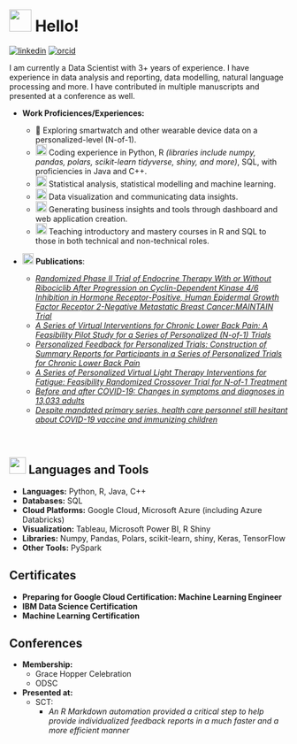 # <img src="https://user-images.githubusercontent.com/42378118/110234147-e3259600-7f4e-11eb-95be-0c4047144dea.gif" width="40" height="40"/> Hello!

[![linkedin](https://img.shields.io/badge/Linkedin-0e76a8?style=for-the-badge&logo=Linkedin&logoColor=white)](https://www.linkedin.com/in/heejoon-ahn/) [![orcid](https://img.shields.io/badge/orcid-A6CE39?style=for-the-badge&logo=orcid&logoColor=white)](https://orcid.org/0000-0003-4938-4909)

I am currently a Data Scientist with 3+ years of experience. I have experience in data analysis and reporting, data modelling, natural language processing and more. I have contributed in multiple manuscripts and presented at a conference as well. 

- **Work Proficiences/Experiences:**
  - 🚀 Exploring smartwatch and other wearable device data on a personalized-level (N-of-1).
  - <img src = "https://cdn-icons-png.flaticon.com/512/6509/6509613.png" width = "20" height = "20"/> Coding experience in Python, R *(libraries include numpy, pandas, polars, scikit-learn tidyverse, shiny, and more)*, SQL, with proficiencies in Java and C++. 
  - <img src="https://github.com/heejoon123/heejoon123/assets/19496164/1979b588-4124-4d39-a7b4-dde3df60a1c2" width="20" height="20"/> Statistical analysis, statistical modelling and machine learning.
  - <img src="https://github.com/heejoon123/heejoon123/assets/19496164/1979b588-4124-4d39-a7b4-dde3df60a1c2" width="20" height="20"/> Data visualization and communicating data insights.
  - <img src="https://github.com/heejoon123/heejoon123/assets/19496164/ef7b0935-110b-49ed-891a-c302d128ab9f" width="20" height="20"/> Generating business insights and tools through dashboard and web application creation.
  - <img src="https://github.com/heejoon123/heejoon123/assets/19496164/ce25e198-2153-4a66-b40f-85347293ea61" width="20" height="20"/> Teaching introductory and mastery courses in R and SQL to those in both technical and non-technical roles.


- <img src="https://github.com/heejoon123/heejoon123/assets/19496164/5e0fa076-91f2-4b7f-ba44-caf788286747" width ="20" height="20"/> **Publications**:
  - [*Randomized Phase II Trial of Endocrine Therapy With or Without Ribociclib After Progression on Cyclin-Dependent Kinase 4/6 Inhibition in Hormone Receptor-Positive, Human Epidermal Growth Factor Receptor 2-Negative Metastatic Breast Cancer:MAINTAIN Trial*](https://ascopubs.org/doi/10.1200/JCO.22.02392)
  - [*A Series of Virtual Interventions for Chronic Lower Back Pain: A Feasibility Pilot Study for a Series of Personalized (N-of-1) Trials*](https://hdsr.mitpress.mit.edu/pub/9c034nf7/release/1)
  - [*Personalized Feedback for Personalized Trials: Construction of Summary Reports for Participants in a Series of Personalized Trials for Chronic Lower Back Pain*](https://hdsr.mitpress.mit.edu/pub/n3hbli1d/release/1)
  - [*A Series of Personalized Virtual Light Therapy Interventions for Fatigue: Feasibility Randomized Crossover Trial for N-of-1 Treatment*](https://formative.jmir.org/2023/1/e45510)
  - [*Before and after COVID-19: Changes in symptoms and diagnoses in 13,033 adults*](https://journals.plos.org/plosone/article?id=10.1371/journal.pone.0286371)
  - [*Despite mandated primary series, health care personnel still hesitant about COVID-19 vaccine and immunizing children*](https://doi.org/10.1016/j.vaccine.2024.04.028)

<br>

## <img src="https://github.com/heejoon123/heejoon123/assets/19496164/3d4c5bc6-4677-4fc6-9f90-afbd73d63a15" width="30" height="30"/> Languages and Tools

- **Languages:** Python, R, Java, C++
- **Databases:** SQL
- **Cloud Platforms:** Google Cloud, Microsoft Azure (including Azure Databricks)
- **Visualization:** Tableau, Microsoft Power BI, R Shiny
- **Libraries:** Numpy, Pandas, Polars, scikit-learn, shiny, Keras, TensorFlow
- **Other Tools:** PySpark

## Certificates

- **Preparing for Google Cloud Certification: Machine Learning Engineer** 
- **IBM Data Science Certification** 
- **Machine Learning Certification** 

## Conferences
- **Membership:**
  - Grace Hopper Celebration
  - ODSC
- **Presented at:**
  - SCT:
    - *An R Markdown automation provided a critical step to help provide individualized feedback reports in a much faster and a more efficient manner* 

